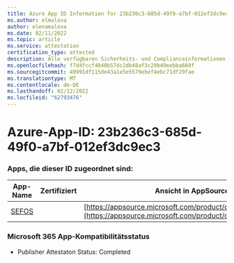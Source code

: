 ```yaml
---
title: Azure App ID Information for 23b236c3-685d-49f0-a7bf-012ef3dc9ec3
ms.author: elmalova
author: elenamalova
ms.date: 02/11/2022
ms.topic: article
ms.service: attestation
certification_type: attested
description: Alle verfügbaren Sicherheits- und Complianceinformationen für 23b236c3-685d-49f0-a7bf-012ef3dc9ec3.
ms.openlocfilehash: f7d4fccf4048b57dc2db48af3c20b49eebba660f
ms.sourcegitcommit: 49991df115de43a1e5e5579ebef4ebc71df29fae
ms.translationtype: MT
ms.contentlocale: de-DE
ms.lasthandoff: 02/12/2022
ms.locfileid: "62793476"
---
```

# <a name="azure-app-id-23b236c3-685d-49f0-a7bf-012ef3dc9ec3"></a>Azure-App-ID: 23b236c3-685d-49f0-a7bf-012ef3dc9ec3


### <a name="apps-associated-with-this-id"></a>Apps, die dieser ID zugeordnet sind:
| **App-Name** | **Zertifiziert** | **Ansicht in AppSource** |
|--------------|---------------|-----------------------|
| [SEFOS](https://docs.microsoft.com/microsoft-365-app-certification/forward/WA200003219) |  | [https://appsource.microsoft.com/product/office/WA200003219](https://appsource.microsoft.com/product/office/WA200003219) |

### <a name="microsoft-365-app-compliance-status"></a>Microsoft 365 App-Kompatibilitätsstatus
- Publisher Attestaton Status: Completed
